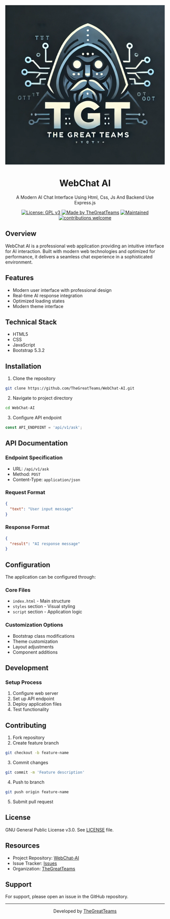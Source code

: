 <div align="center">
  <img src=".src/banner.png" alt="WebChat AI Banner">

  # WebChat AI
  A Modern AI Chat Interface Using Html, Css, Js And Backend Use Express.js

  [![License: GPL v3](https://img.shields.io/badge/License-GPLv3-blue.svg)](https://www.gnu.org/licenses/gpl-3.0)
  [![Made by TheGreatTeams](https://img.shields.io/badge/Made%20by-TheGreatTeams-orange)](https://github.com/TheGreatTeams)
  [![Maintained](https://img.shields.io/badge/Maintained%3F-yes-green.svg)](https://github.com/TheGreatTeams/WebChat-AI/graphs/commit-activity)
  [![contributions welcome](https://img.shields.io/badge/contributions-welcome-brightgreen.svg?style=flat)](https://github.com/TheGreatTeams/WebChat-AI/issues)
</div>

## Overview

WebChat AI is a professional web application providing an intuitive interface for AI interaction. Built with modern web technologies and optimized for performance, it delivers a seamless chat experience in a sophisticated environment.

## Features

- Modern user interface with professional design
- Real-time AI response integration
- Optimized loading states
- Modern theme interface

## Technical Stack

- HTML5
- CSS
- JavaScript
- Bootstrap 5.3.2

## Installation

1. Clone the repository
```bash
git clone https://github.com/TheGreatTeams/WebChat-AI.git
```

2. Navigate to project directory
```bash
cd WebChat-AI
```

3. Configure API endpoint
```javascript
const API_ENDPOINT = 'api/v1/ask';
```

## API Documentation

### Endpoint Specification
- URL: `/api/v1/ask`
- Method: `POST`
- Content-Type: `application/json`

### Request Format
```json
{
  "text": "User input message"
}
```

### Response Format
```json
{
  "result": "AI response message"
}
```

## Configuration

The application can be configured through:

### Core Files
- `index.html` - Main structure
- `styles` section - Visual styling
- `script` section - Application logic

### Customization Options
- Bootstrap class modifications
- Theme customization
- Layout adjustments
- Component additions

## Development

### Setup Process
1. Configure web server
2. Set up API endpoint
3. Deploy application files
4. Test functionality

## Contributing

1. Fork repository
2. Create feature branch
```bash
git checkout -b feature-name
```
3. Commit changes
```bash
git commit -m 'Feature description'
```
4. Push to branch
```bash
git push origin feature-name
```
5. Submit pull request

## License

GNU General Public License v3.0. See [LICENSE](LICENSE) file.

## Resources

- Project Repository: [WebChat-AI](https://github.com/TheGreatTeams/WebChat-AI)
- Issue Tracker: [Issues](https://github.com/TheGreatTeams/WebChat-AI/issues)
- Organization: [TheGreatTeams](https://github.com/TheGreatTeams)

## Support

For support, please open an issue in the GitHub repository.

---

<div align="center">
  Developed by <a href="https://github.com/TheGreatTeams">TheGreatTeams</a>
</div>